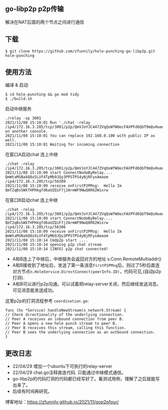 ## go-libp2p p2p传输
解决在NAT后面的两个节点之间进行通信

## 下载
```shell
$ git clone https://github.com/zfunnily/hole-punching-go-libp2p.git hole-punching
```
## 使用方法
编译 & 启动
```shell
$ cd hole-punching && go mod tidy
$ ./build.sh
```
启动中继服务
```shell
./relay -sp 3001
2021/11/08 15:10:01 Run './chat -relay /ip4/172.16.3.205/tcp/3001/p2p/QmVJoYJC447ZVqQxWfWUecFAXPFd6QbT9mQvHuew3jaCBd' on another console.
2021/11/08 15:10:01 You can replace 192.168.0.100 with public IP as well.
2021/11/08 15:10:01 Waiting for incoming connection
```
在窗口A启动chat 连上中继
```shell
./chat -relay /ip4/172.16.3.205/tcp/3001/p2p/QmVJoYJC447ZVqQxWfWUecFAXPFd6QbT9mQvHuew3jaCBd
2021/11/08 15:10:09 start ConnectNodeByRelay.... QmWtaMSNakQ8x5LUf4TpMb9JQy3PPSTPS4yNjRFyxAmaom /ip4/172.16.3.205/tcp/56309
2021/11/08 15:10:09 receive onFirstP2PMsg:  Hello Im QmT2qBsSWkTHPHkgfd6aUZQiF7j2ArmWF9NwQ8R62Wixrw
```
在窗口B启动chat 连上中继
```shell
./chat -relay /ip4/172.16.3.205/tcp/3001/p2p/QmVJoYJC447ZVqQxWfWUecFAXPFd6QbT9mQvHuew3jaCBd
2021/11/08 15:10:09 start ConnectNodeByRelay.... QmT2qBsSWkTHPHkgfd6aUZQiF7j2ArmWF9NwQ8R62Wixrw /ip4/172.16.3.205/tcp/56306
2021/11/08 15:10:09 receive onFirstP2PMsg:  Hello Im QmWtaMSNakQ8x5LUf4TpMb9JQy3PPSTPS4yNjRFyxAmaom
2021/11/08 15:10:14 Cmdp2p start ....
2021/11/08 15:10:14 opening p2p chat stream
2021/11/08 15:10:14 [INFO] p2p chat connected!
```

* A和B连上了中继后，中继服务会返回对方的地址 s.Conn.RemoteMultiaddr()
* A和B接收到了地址后，发送了第一条消息`FirstP2PMsg`后，则过了5秒后直连对方节点`n.HoleService.DirectConnect(peerInfo.ID)`，代码可见,(自动p2p打洞).
* A和B可以进行p2p沟通。可以试着把relay-server关闭，然后继续发送消息。可见消息能发送成功。

这里p2p的打洞流程参考 `coordination.go`:
```golang
func (hs *Service) handleNewStream(s network.Stream) {
// Check directionality of the underlying connection.
// Peer A receives an inbound connection from peer B.
// Peer A opens a new hole punch stream to peer B.
// Peer B receives this stream, calling this function.
// Peer B sees the underlying connection as an outbound connection.
}
```

## 更改日志
- 22/04/29 增加一个ubuntu下可执行的relay-server
- 22/04/29 chat.go注释直连代码. 只能通过中继模式通信。
- go-libp2p的代码打洞的代码都已经写好了。看测试用例，理解了之后就能写出来了。
- 后续有时间再研究。



博客地址：https://zfunnily.github.io/2021/11/gop2pfour/
